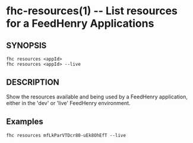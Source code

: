 fhc-resources(1) -- List resources for a FeedHenry Applications
============================================

## SYNOPSIS

    fhc resources <appId>
    fhc resources <appId> --live
    
## DESCRIPTION

Show the resources available and being used by a FeedHenry application, either in the 'dev' or 'live' FeedHenry environment.

## Examples 

    fhc resources mfLkParVTDcr80-uEk8OhEfT --live
